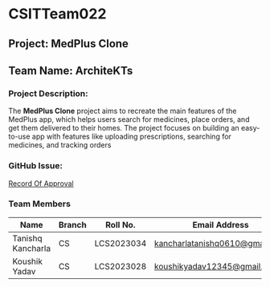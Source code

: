 # CSITTeam022

## Project: MedPlus Clone

## Team Name: ArchiteKTs

### Project Description:
The **MedPlus Clone** project aims to recreate the main features of the MedPlus app, which helps users search for medicines, place orders, and get them delivered to their homes. The project focuses on building an easy-to-use app with features like uploading prescriptions, searching for medicines, and tracking orders

### GitHub Issue:
[Record Of Approval](https://github.com/IIITLucknowSWEngg/Assignment/issues/30)


### Team Members
| Name                 | Branch       | Roll No.     | Email Address                       | Username      |
|----------------------|--------------|--------------|-------------------------------------|---------------|
| Tanishq Kancharla    | CS           | LCS2023034   | kancharlatanishq0610@gmail.com      | kt034         |
| Koushik Yadav        | CS           | LCS2023028   | koushikyadav12345@gmail.com         | blackstorm02  |

